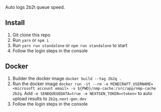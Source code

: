 Auto logs 2b2t queue speed. 

## Install 
1. Git clone this repo
2. Run `yarn` or `npm i`
3. Run `yarn run standalone` or `npm run standalone` to start
4. Follow the login steps in the console

## Docker
1. Builder the docker image `docker build --tag 2b2q .`
2. Run the docker image `docker run -it --rm -e MINECRAFT_USERNAME=<microsoft account email> -v ${PWD}/nmp-cache:/src/app/nmp-cache 2b2q`. Add `-e SENDQUEUEDATA=true -e NEXTGEN_TOKEN=<token>` to auto upload results to `2b2q.next-gen.dev`
3. Follow the login steps in the console
